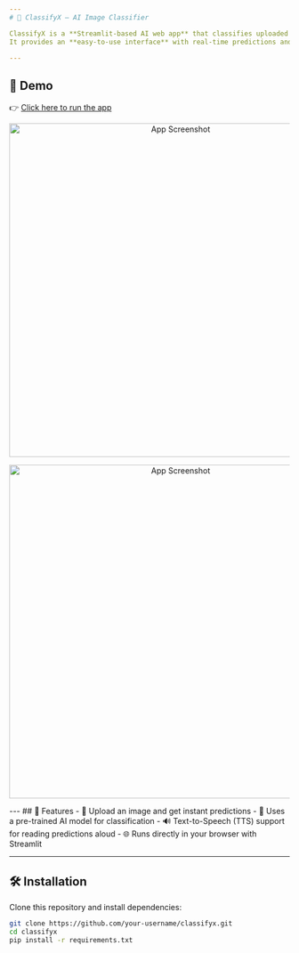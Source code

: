 ```yaml
---
# 🎯 ClassifyX – AI Image Classifier

ClassifyX is a **Streamlit-based AI web app** that classifies uploaded images into different categories using a deep learning model.  
It provides an **easy-to-use interface** with real-time predictions and speech output for accessibility.

---
```


## 🚀 Demo

👉 [Click here to run the app](https://your-streamlit-link.com)  

<p align="center">
  <img src="assets/demo_screenshot.png" alt="App Screenshot" width="600"/>
</p>
<p align="center">
  <img src="assets/demo_screenshot.png" alt="App Screenshot" width="600"/>
</p>
---
## 🚀 Features
- 📂 Upload an image and get instant predictions  
- 🧠 Uses a pre-trained AI model for classification  
- 🔊 Text-to-Speech (TTS) support for reading predictions aloud  
- 🌐 Runs directly in your browser with Streamlit  

---



## 🛠️ Installation

Clone this repository and install dependencies:

```bash
git clone https://github.com/your-username/classifyx.git
cd classifyx
pip install -r requirements.txt
